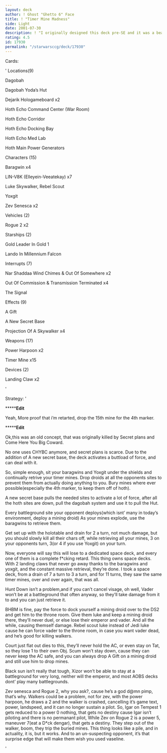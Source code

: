 ```yaml
---
layout: deck
author: ! Ghost "Ghetto 6" Face
title: ! "Timer Mine Madness"
side: Light
date: 2001-07-30
description: ! "I originally designed this deck pre-SE and it was a beast."
rating: 4.5
id: 17930
permalink: "/starwarsccg/deck/17930"
---
```

Cards: 

' 
Locations(9)

Dagobah 

Dagobah Yoda’s Hut 

Dejarik Hologameboard  x2

Hoth Echo Command Center (War Room) 

Hoth Echo Corridor 

Hoth Echo Docking Bay 

Hoth Echo Med Lab 

Hoth Main Power Generators 


Characters (15)

Baragwin  x4

LIN-V8K (Elleyein-Veeatekay)  x7

Luke Skywalker, Rebel Scout 

Yoxgit 

Zev Senesca  x2


Vehicles (2)

Rogue 2  x2


Starships (2)

Gold Leader In Gold 1 

Lando In Millennium Falcon 


Interrupts (7)

Nar Shaddaa Wind Chimes & Out Of Somewhere x2

Out Of Commission & Transmission Terminated  x4

The Signal 


Effects (9)

A Gift 

A New Secret Base 

Projection Of A Skywalker  x4


Weapons (17)

Power Harpoon  x2

Timer Mine  x15


Devices (2)

Landing Claw  x2

'

Strategy: '

***************Edit**********

Yeah, More proof that i’m retarted, drop the 15th mine for the 4th marker.

***************Edit**********


Ok,this was an old concept, that was originally killed by Secret plans and Come Here You Big Coward.  

No one uses CHYBC anymore, and secret plans is scarce.  Due to the addition of A new secret base, the deck activates a buttload of force, and can deal with it.


So, simple enough, sit your baragwins and Yoxgit under the shields and continually retrive your timer mines.  Drop droids at all the opponents sites to prevent them from actually doing anything to you.  Bury mines where ever possible(especially the 4th marker, to keep them off of hoth). 


A new secret base pulls the needed sites to activate a lot of force, after all the hoth sites are down, pull the dagobah system and use it to pull the Hut.  


Every battleground site your opponent deploys(which isnt’ many in today’s environment, deploy a mining droid)  As your mines explode, use the baragwins to retrieve them.


Get set up with the holotable and drain for 2 a turn, not much damage, but you should slowly kill all their chars off, while retrieving all your mines, 3 on your opponents turn, 3(or 4 if you use Yoxgit) on your turn.  


Now, everyone will say this will lose to a dedicated space deck, and every one of them is a complete f*cking retard.  This thing owns space decks.  With 2 landing claws that never go away thanks to the baragwins and yoxgit, and the constant massive retrieval, they’re done.  I took a space deck, from a drain of 7 a turn to 3 a turn, and for 11 turns, they saw the same timer mines, over and over again, that was all.  


Hunt Down isn’t a problem,and if you can’t cancel visage, oh well, Vader won’t be at a battleground that often anyway, so they’ll take damage from it to and you can just retrieve it.


BHBM is fine, pay the force to dock yourself a mining droid over to the DS2 and get him to the throne room.  Give them luke and keep a mining droid there, they’ll never duel, or else lose their emperor and vader.  And all the while, causing themself damage.  Rebel scout luke instead of Jedi luke cause he can force vader to the throne room, in case you want vader dead, and he’s good for killing walkers.


Court just flat out dies to this, they’ll never hold the AC, or even stay on Tat, so they lose 1 to their own Obj.  Scum won’t stay down, cause they can never keep the AC safe, and you can always drop A Gift on a mining droid and still use him to drop mines.


Black sun isn’t really that tough, Xizor won’t be able to stay at a battleground for very long, neither will the emperor, and most AOBS decks dont’ play many battlegrounds.


Zev senesca and Rogue 2, why you ask?, cause he’s a god d@mn pimp, that’s why.  Walkers could be a problem, not for zev, with the power harpoon, he draws a 2 and the walker is crashed, cancelling it’s game text, power, landspeed, and it can no longer sustain a pilot.  So, Igar on Tempest 1 gets reduced to a power 0 nothing, that gets no destiny cause Igar isn’t piloting and there is no permanant pilot, While Zev on Rogue 2 is a power 5, maneuver 7(eat a D*ck dengar), that gets a destiny.  They step out of the walker, boom, they trip the buried mines.  This thing looks like a pile, and in actuality, it is, but it works.  And to an un-suspecting opponent,  it’s that surprise edge that will make them wish you used vaseline.


'
